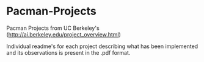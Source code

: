 # Pacman-Projects
Pacman Projects from UC Berkeley's (http://ai.berkeley.edu/project_overview.html)

Individual readme's for each project describing what has been implemented and its observations is present in the .pdf format.

